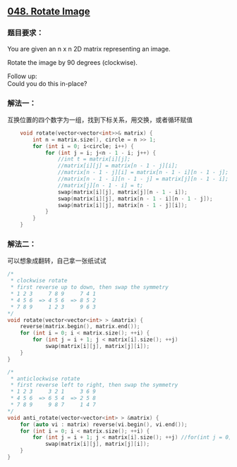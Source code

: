## [048. Rotate Image](https://leetcode.com/problems/rotate-image/#/description)
### 题目要求：
You are given an n x n 2D matrix representing an image.

Rotate the image by 90 degrees (clockwise).

Follow up:<br>
Could you do this in-place?
### 解法一：
互换位置的四个数字为一组，找到下标关系，用交换，或者循环赋值
```c
	void rotate(vector<vector<int>>& matrix) {
		int n = matrix.size(), circle = n >> 1;
		for (int i = 0; i<circle; i++) {
			for (int j = i; j<n - 1 - i; j++) {
				//int t = matrix[i][j];
				//matrix[i][j] = matrix[n - 1 - j][i];
				//matrix[n - 1 - j][i] = matrix[n - 1 - i][n - 1 - j];
				//matrix[n - 1 - i][n - 1 - j] = matrix[j][n - 1 - i];
				//matrix[j][n - 1 - i] = t;
				swap(matrix[i][j], matrix[j][n - 1 - i]);
				swap(matrix[i][j], matrix[n - 1 - i][n - 1 - j]);
				swap(matrix[i][j], matrix[n - 1 - j][i]);
			}
		}
	}
```
### 解法二：
可以想象成翻转，自己拿一张纸试试
```c
/*
 * clockwise rotate
 * first reverse up to down, then swap the symmetry 
 * 1 2 3     7 8 9     7 4 1
 * 4 5 6  => 4 5 6  => 8 5 2
 * 7 8 9     1 2 3     9 6 3
*/
void rotate(vector<vector<int> > &matrix) {
    reverse(matrix.begin(), matrix.end());
    for (int i = 0; i < matrix.size(); ++i) {
        for (int j = i + 1; j < matrix[i].size(); ++j)
            swap(matrix[i][j], matrix[j][i]);
    }
}

/*
 * anticlockwise rotate
 * first reverse left to right, then swap the symmetry
 * 1 2 3     3 2 1     3 6 9
 * 4 5 6  => 6 5 4  => 2 5 8
 * 7 8 9     9 8 7     1 4 7
*/
void anti_rotate(vector<vector<int> > &matrix) {
    for (auto vi : matrix) reverse(vi.begin(), vi.end());
    for (int i = 0; i < matrix.size(); ++i) {
        for (int j = i + 1; j < matrix[i].size(); ++j) //for(int j = 0;j < i; j++)
            swap(matrix[i][j], matrix[j][i]);
    }
}
```
